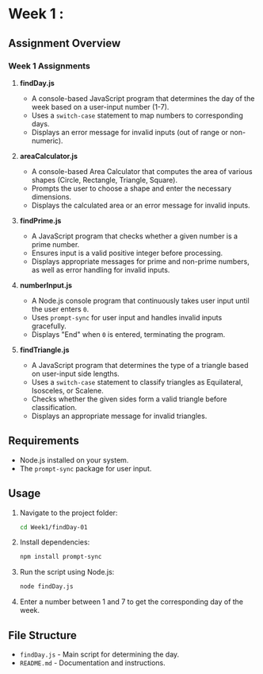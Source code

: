 # Week 1 :  

## Assignment Overview  

### **Week 1 Assignments**  

1. **findDay.js**  
   - A console-based JavaScript program that determines the day of the week based on a user-input number (1-7).  
   - Uses a `switch-case` statement to map numbers to corresponding days.  
   - Displays an error message for invalid inputs (out of range or non-numeric).  

2. **areaCalculator.js**  
   - A console-based Area Calculator that computes the area of various shapes (Circle, Rectangle, Triangle, Square).  
   - Prompts the user to choose a shape and enter the necessary dimensions.  
   - Displays the calculated area or an error message for invalid inputs.  

3. **findPrime.js**  
   - A JavaScript program that checks whether a given number is a prime number.  
   - Ensures input is a valid positive integer before processing.  
   - Displays appropriate messages for prime and non-prime numbers, as well as error handling for invalid inputs.  

4. **numberInput.js**  
   - A Node.js console program that continuously takes user input until the user enters `0`.  
   - Uses `prompt-sync` for user input and handles invalid inputs gracefully.  
   - Displays "End" when `0` is entered, terminating the program.  

5. **findTriangle.js**  
   - A JavaScript program that determines the type of a triangle based on user-input side lengths.  
   - Uses a `switch-case` statement to classify triangles as Equilateral, Isosceles, or Scalene.  
   - Checks whether the given sides form a valid triangle before classification.  
   - Displays an appropriate message for invalid triangles.
## Requirements
- Node.js installed on your system.
- The `prompt-sync` package for user input.

## Usage

1. Navigate to the project folder:
   ```bash
   cd Week1/findDay-01
   ```
2. Install dependencies:
   ```bash
   npm install prompt-sync
   ```
3. Run the script using Node.js:
   ```bash
   node findDay.js
   ```
4. Enter a number between 1 and 7 to get the corresponding day of the week.

## File Structure
- `findDay.js` - Main script for determining the day.
- `README.md` - Documentation and instructions.